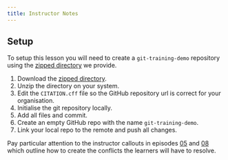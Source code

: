```yaml
---
title: Instructor Notes
---
```


## Setup

To setup this lesson you will need
to create a `git-training-demo`
repository using the
[zipped directory](data/git-training-demo.zip)
we provide.

1. Download the [zipped directory](data/git-training-demo.zip).
2. Unzip the directory on your system.
3. Edit the `CITATION.cff` file so the
GitHub repository url is correct for
your organisation.
4. Initialise the git repository locally.
5. Add all files and commit.
6. Create an empty GitHub repo with the
   name `git-training-demo`.
7. Link your local repo to the remote and
   push all changes.

Pay particular attention to the instructor
callouts in episodes [05](../episodes/05-forks.md)
and [08](../episodes/08-rebase.md)
which outline how to create the conflicts
the learners will have to resolve.
